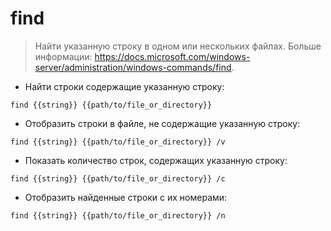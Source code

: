 # find

> Найти указанную строку в одном или нескольких файлах.
> Больше информации: <https://docs.microsoft.com/windows-server/administration/windows-commands/find>.

- Найти строки содержащие указанную строку:

`find {{string}} {{path/to/file_or_directory}}`

- Отобразить строки в файле, не содержащие указанную строку:

`find {{string}} {{path/to/file_or_directory}} /v`

- Показать количество строк, содержащих указанную строку:

`find {{string}} {{path/to/file_or_directory}} /c`

- Отобразить найденные строки с их номерами:

`find {{string}} {{path/to/file_or_directory}} /n`
